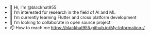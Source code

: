 - 👋 Hi, I’m @blackhat955
- 👀 I’m interested for research in the field of  AI and ML
- 🌱 I’m currently learning Flutter and cross platform development 
- 💞️ I’m looking to collaborate in  open source project
- 📫 How to reach me https://blackhat955.github.io/My-Information-/

<!---
blackhat955/blackhat955 is a ✨ special ✨ repository because its `README.md` (this file) appears on your GitHub profile.
You can click the Preview link to take a look at your changes.
--->
